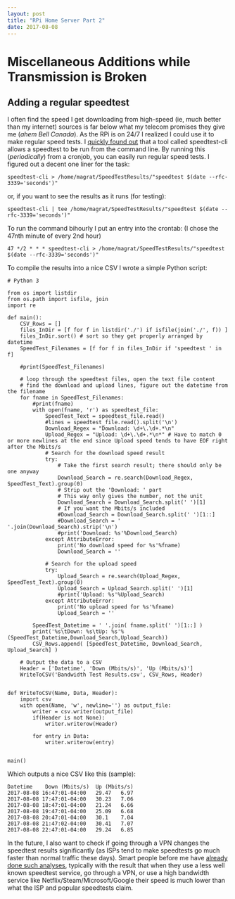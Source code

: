 ```yaml
---
layout: post
title: "RPi Home Server Part 2"
date: 2017-08-08
---
```


# Miscellaneous Additions while Transmission is Broken
## Adding a regular speedtest
I often find the speed I get downloading from high-speed (ie, much better than my internet) sources is far below what my telecom promises they give me (_ahem_ *Bell Canada*). As the RPi is on 24/7 I realized I could use it to make regular speed tests.
I [quickly found out](http://xmodulo.com/check-internet-speed-command-line-linux.html) that a tool called speedtest-cli allows a speedtest to be run from the command line. By running this (*periodically*) from a cronjob, you can easily run regular speed tests. I figured out a decent one liner for the task:

    speedtest-cli > /home/magrat/SpeedTestResults/"speedtest $(date --rfc-3339='seconds')"

or, if you want to see the results as it runs (for testing):

    speedtest-cli | tee /home/magrat/SpeedTestResults/"speedtest $(date --rfc-3339='seconds')"
    
To run the command bihourly I put an entry into the crontab:
(I chose the 47nth minute of every 2nd hour)

    47 */2 * * * speedtest-cli > /home/magrat/SpeedTestResults/"speedtest $(date --rfc-3339='seconds')"

To compile the results into a nice CSV I wrote a simple Python script:

    # Python 3

    from os import listdir
    from os.path import isfile, join
    import re

    def main():
        CSV_Rows = []
        files_InDir = [f for f in listdir('./') if isfile(join('./', f)) ]
        files_InDir.sort() # sort so they get properly arranged by datetime
        SpeedTest_Filenames = [f for f in files_InDir if 'speedtest ' in f]

        #print(SpeedTest_Filenames)
        
        # loop through the speedtest files, open the text file content
        # find the download and upload lines, figure out the datetime from the filename
        for fname in SpeedTest_Filenames:
            #print(fname)
            with open(fname, 'r') as speedtest_file:
                SpeedTest_Text = speedtest_file.read()
                #lines = speedtest_file.read().split('\n')
                Download_Regex = "Download: \d+\.\d+.*\n"
                Upload_Regex = "Upload: \d+\.\d+.*\n*" # Have to match 0 or more newlines at the end since Upload speed tends to have EOF right after the Mbits/s
                # Search for the download speed result
                try:
                    # Take the first search result; there should only be one anyway
                    Download_Search = re.search(Download_Regex, SpeedTest_Text).group(0)
                    # Strip out the 'Download: ' part
                    # This way only gives the number, not the unit
                    Download_Search = Download_Search.split(' ')[1]
                    # If you want the Mbits/s included
                    #Download_Search = Download_Search.split(' ')[1::]
                    #Download_Search = ' '.join(Download_Search).strip('\n')
                    #print('Download: %s'%Download_Search)
                except AttributeError:
                    print('No download speed for %s'%fname)
                    Download_Search = ''

                # Search for the upload speed
                try:
                    Upload_Search = re.search(Upload_Regex, SpeedTest_Text).group(0)
                    Upload_Search = Upload_Search.split(' ')[1]
                    #print('Upload: %s'%Upload_Search)
                except AttributeError:
                    print('No upload speed for %s'%fname)
                    Upload_Search = ''

            SpeedTest_Datetime = ' '.join( fname.split(' ')[1::] )
            print('%s\tDown: %s\tUp: %s'%(SpeedTest_Datetime,Download_Search,Upload_Search))
            CSV_Rows.append( [SpeedTest_Datetime, Download_Search, Upload_Search] )

        # Output the data to a CSV
        Header = ['Datetime', 'Down (Mbits/s)', 'Up (Mbits/s)']
        WriteToCSV('Bandwidth Test Results.csv', CSV_Rows, Header)

            
    def WriteToCSV(Name, Data, Header):
        import csv
        with open(Name, 'w', newline='') as output_file:
            writer = csv.writer(output_file)
            if(Header is not None):
                writer.writerow(Header)

            for entry in Data:
                writer.writerow(entry)

                              
    main()


Which outputs a nice CSV like this (sample):

    Datetime	Down (Mbits/s)	Up (Mbits/s)
    2017-08-08 16:47:01-04:00	29.47	6.97
    2017-08-08 17:47:01-04:00	30.23	7.06
    2017-08-08 18:47:01-04:00	21.24	6.66
    2017-08-08 19:47:01-04:00	25.09	6.68
    2017-08-08 20:47:01-04:00	30.1	7.04
    2017-08-08 21:47:02-04:00	30.41	7.07
    2017-08-08 22:47:01-04:00	29.24	6.85


In the future, I also want to check if going through a VPN changes the speedtest results significantly (as ISPs tend to make speedtests go much faster than normal traffic these days). Smart people before me have [already done such analyses](https://tomrichards.net/2014/04/my-isp-is-cheating-on-speed-tests-too/), typically with the result that when they use a less well known speedtest service, go through a VPN, or use a high bandwidth service like Netflix/Steam/Microsoft/Google their speed is much lower than what the ISP and popular speedtests claim.
